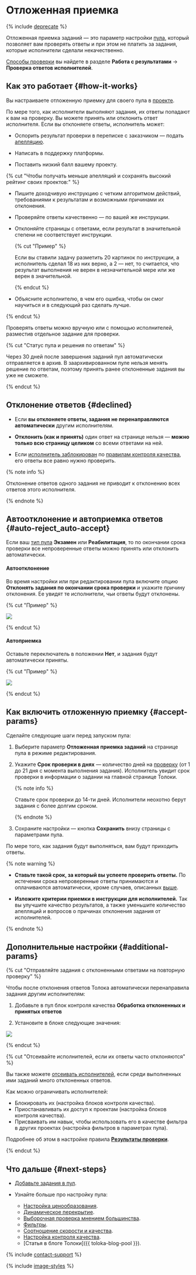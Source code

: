# Отложенная приемка

{% include [deprecate](../../_includes/deprecate.md) %}

Отложенная приемка заданий — это параметр настройки [пула](../../glossary.md#pool), который позволяет вам проверять ответы и при этом не платить за задания, которые исполнители сделали некачественно.

[Способы проверки](accept.md#acception) вы найдете в разделе **Работа с результатами** → **Проверка ответов исполнителей**.

## Как это работает {#how-it-works}

Вы настраиваете отложенную приемку для своего пула в [проекте](../../glossary.md#project).

По мере того, как исполнители выполняют задания, их ответы попадают к вам на проверку. Вы можете принять или отклонить ответ исполнителя. Если вы отклоняете ответы, исполнитель может:

- Оспорить результат проверки в переписке с заказчиком — подать [апелляцию](accept.md#appeal).

- Написать в поддержку платформы.

- Поставить низкий балл вашему проекту.

{% cut "Чтобы получать меньше апелляций и сохранять высокий рейтинг своих проектов:" %}

- Пишите доходчивую инструкцию с четким алгоритмом действий, требованиями к результатам и возможными причинами их отклонения.

- Проверяйте ответы качественно — по вашей же инструкции.

- Отклоняйте страницы с ответами, если результат в значительной степени не соответствует инструкции.

    {% cut "Пример" %}

    Если вы ставили задачу разметить 20 картинок по инструкции, а исполнитель сделал 18 из них верно, а 2 — нет, то считается, что результат выполнения не верен в незначительной мере или же верен в значительной.

    {% endcut %}

- Объясните исполнителю, в чем его ошибка, чтобы он смог научиться и в следующий раз сделать лучше.

{% endcut %}

Проверять ответы можно вручную или с помощью исполнителей, разместив отдельное задание для проверки.

{% cut "Статус пула и решения по ответам" %}

Через 30 дней после завершения заданий пул автоматически отправляется в архив. В заархивированном пуле нельзя менять решение по ответам, поэтому принять ранее отклоненные задания вы уже не сможете.

{% endcut %}

## Отклонение ответов {#declined}

- Если **вы отклоняете ответы, задания не перенаправляются автоматически** другим исполнителям.

- **Отклонить (как и принять)** один ответ на странице нельзя — **можно только всю страницу целиком** со всеми ответами на ней.

- Если [исполнитель заблокирован](../../glossary.md#banning-tolokers) по [правилам контроля качества](../../glossary.md#quality-control-rule), его ответы все равно нужно проверить.

{% note info %}

Отклонение ответов одного задания не приводит к отклонению всех ответов этого исполнителя.

{% endnote %}

## Автоотклонение и автоприемка ответов {#auto-reject_auto-accept}

Если ваш [тип пула](pool-main.md#table_n3q_vhz_jlb) **Экзамен** или **Реабилитация**, то по окончании срока проверки все непроверенные ответы можно принять или отклонить автоматически.

#### Автоотклонение

Во время настройки или при редактировании пула включите опцию **Отклонять задания по окончании срока проверки** и укажите причину отклонения. Ее увидят те исполнители, чьи ответы будут отклонены.

{% cut "Пример" %}

![](../_images/auto-reject.png)

{% endcut %}

#### Автоприемка

Оставьте переключатель в положении **Нет**, и задания будут автоматически приняты.

{% cut "Пример" %}

![](../_images/auto-accept.png)

{% endcut %}

## Как включить отложенную приемку {#accept-params}

Cделайте следующие шаги перед запуском пула:

1. Выберите параметр **Отложенная приемка заданий** на странице пула в режиме редактирования.

1. Укажите **Срок проверки в днях** — количество дней на [проверку](accept.md) (от 1 до 21 дня с момента выполнения задания). Исполнитель увидит срок проверки в информации о задании на главной странице Толоки.

    {% note info %}

    Ставьте срок проверки до 14-ти дней. Исполнители неохотно берут задания с более долгим сроком.

    {% endnote %}

1. Сохраните настройки — кнопка **Сохранить** внизу страницы с параметрами пула.

По мере того, как задания будут выполняться, вам будут приходить ответы.

{% note warning %}

- **Ставьте такой срок, за который вы успеете проверить ответы.** По истечении срока непроверенные ответы принимаются и оплачиваются автоматически, кроме случаев, описанных [выше](#auto-reject_auto-accept).

- **Изложите критерии приемки в инструкции для исполнителей.** Так вы улучшите качество результатов, а также уменьшите количество апелляций и вопросов о причинах отклонения задания от исполнителей.

{% endnote %}

## Дополнительные настройки {#additional-params}

{% cut "Отправляйте задания с отклоненными ответами на повторную проверку" %}

Чтобы после отклонения ответов Толока автоматически перенаправила задания другим исполнителям:

1. Добавьте в пул блок контроля качества **Обработка отклоненных и принятых ответов**

1. Установите в блоке следующие значения:

![](../_images/control-rules/control-tasks/add-overlap-reject.png)

{% endcut %}

{% cut "Отсеивайте исполнителей, если их ответы часто отклоняются" %}

Вы также можете [отсеивать исполнителей](control.md), если среди выполненных ими заданий много отклоненных ответов.

Как можно ограничивать исполнителей:

- Блокировать их (настройка блоков контроля качества).
- Приостанавливать их доступ к проектам (настройка блоков контроля качества).
- Присваивать им навык, чтобы использовать его в качестве фильтра в других проектах (настройка фильтров в параметрах пула).

Подробнее об этом в настройке правила [**Результаты проверки**](reviewing-assignments.md).

{% endcut %}

## Что дальше {#next-steps}

- [Добавьте задания в пул](pool.md).
- Узнайте больше про настройку пула:

    - [Настройка ценообразования](dynamic-pricing.md).
    - [Динамическое перекрытие](dynamic-overlap.md).
    - [Выборочная проверка мнением большинства](selective-mvote.md).
    - [Фильтры](filters.md).
    - [Соотношение скорости и качества](adjust.md).
    - [Настройка контроля качества](qa-pool-settings.md).
    - [Статья в блоге Толоки]({{ toloka-blog-pool }}).

{% include [contact-support](../_includes/contact-support.md) %}

{% include [image-styles](../../../_includes/image-styles-internal.md) %}